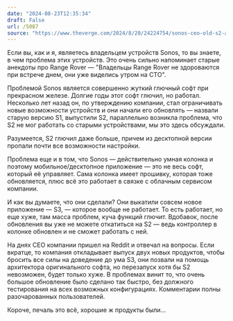 ```yaml
---
date: "2024-08-23T12:35:34"
draft: False
url: /5087
source: "https://www.theverge.com/2024/8/20/24224754/sonos-ceo-old-s2-app-re-release-cant-be"
---
```


Если вы, как и я, являетесь владельцем устройств Sonos, то вы знаете, в чем проблема этих устройств. Это очень сильно напоминает старые анекдоты про Range Rover — "Владельцы Range Rover не здороваются при встрече днем, они уже виделись утром на СТО". 

Проблемой Sonos является совершенно жуткий глючный софт при прекрасном железе. Долгие годы этот софт глючил, но работал. Несколько лет назад он, по утверждению компании, стал ограничивать новые возможности устройств и они начали его обновлять — назвали старую версию S1, выпустили S2, параллельно возникла проблема, что S2 не мог работать со старыми устройствами, мы это здесь обсуждали.

Разумеется, S2 глючил даже больше, причем из десктопной версии пропали почти все возможности настройки. 

Проблема еще и в том, что Sonos — действительно умная колонка и поэтому мобильное/десктопное приложение — это не весь софт, который её управляет. Сама колонка имеет прошивку, которая тоже обновляется, плюс всё это работает в связке с облачным сервисом компании. 

И как вы думаете, что они сделали? Они выкатили совсем новое приложение — S3, — которое вообще не работает. То есть работает, но еще хуже, там масса проблем, куча функций глючит. Вдобавок, после обновления вы уже не можете откатиться на S2 — ведь контроллер в колонке обновлен и не сможет работать с ней. 

На днях CEO компании пришел на Reddit и отвечал на вопросы. Если вкратце, то компания откладывает выпуск двух новых продуктов, чтобы бросить все силы на доведение до ума S3, они позвали на помощь архитектора оригинального софта, но перезапуск хотя бы S2 невозможен, будет только хуже. В проблемах винит то, что очень большое обновление было сделано так быстро, без должного тестирования на всех возможных конфигурациях. Комментарии полны разочарованных пользователей.

Короче, печаль это всё, хорошие ж продукты были…
